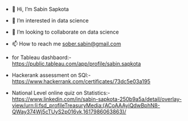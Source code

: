 - 👋 Hi, I’m Sabin Sapkota
- 👀 I’m interested in data science
- 💞️ I’m looking to collaborate on data science
- 📫 How to reach me sober.sabin@gmail.com
- for Tableau dashbaord:-https://public.tableau.com/app/profile/sabin.sapkota
- Hackerank assessment on SQl:-https://www.hackerrank.com/certificates/73dc5e03a195

- National Level online quiz on Statistics:-https://www.linkedin.com/in/sabin-sapkota-250b9a5a/detail/overlay-view/urn:li:fsd_profileTreasuryMedia:(ACoAAAyiQdwBphN8-QWay374Wj5cTUyS2p016vk,1617986063863)/



